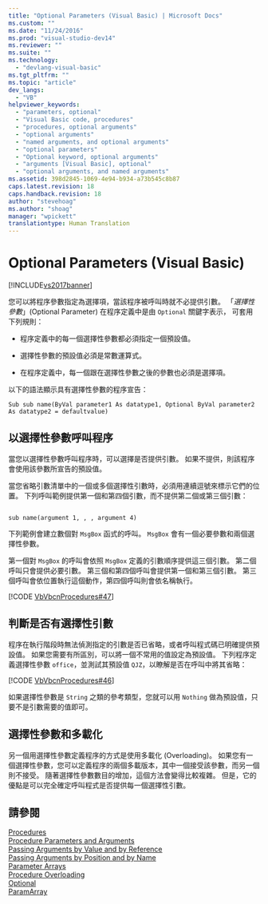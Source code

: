 ```yaml
---
title: "Optional Parameters (Visual Basic) | Microsoft Docs"
ms.custom: ""
ms.date: "11/24/2016"
ms.prod: "visual-studio-dev14"
ms.reviewer: ""
ms.suite: ""
ms.technology: 
  - "devlang-visual-basic"
ms.tgt_pltfrm: ""
ms.topic: "article"
dev_langs: 
  - "VB"
helpviewer_keywords: 
  - "parameters, optional"
  - "Visual Basic code, procedures"
  - "procedures, optional arguments"
  - "optional arguments"
  - "named arguments, and optional arguments"
  - "optional parameters"
  - "Optional keyword, optional arguments"
  - "arguments [Visual Basic], optional"
  - "optional arguments, and named arguments"
ms.assetid: 398d2845-1069-4e94-b934-a73b545c8b87
caps.latest.revision: 18
caps.handback.revision: 18
author: "stevehoag"
ms.author: "shoag"
manager: "wpickett"
translationtype: Human Translation
---
```

# Optional Parameters (Visual Basic)
[!INCLUDE[vs2017banner](../../../../csharp/includes/vs2017banner.md)]

您可以將程序參數指定為選擇項，當該程序被呼叫時就不必提供引數。  「*選擇性參數*」\(Optional Parameter\) 在程序定義中是由 `Optional` 關鍵字表示，  可套用下列規則：  
  
-   程序定義中的每一個選擇性參數都必須指定一個預設值。  
  
-   選擇性參數的預設值必須是常數運算式。  
  
-   在程序定義中，每一個跟在選擇性參數之後的參數也必須是選擇項。  
  
 以下的語法顯示具有選擇性參數的程序宣告：  
  
```  
Sub sub name(ByVal parameter1 As datatype1, Optional ByVal parameter2 As datatype2 = defaultvalue)  
```  
  
## 以選擇性參數呼叫程序  
 當您以選擇性參數呼叫程序時，可以選擇是否提供引數。  如果不提供，則該程序會使用該參數所宣告的預設值。  
  
 當您省略引數清單中的一個或多個選擇性引數時，必須用連續逗號來標示它們的位置。  下列呼叫範例提供第一個和第四個引數，而不提供第二個或第三個引數：  
  
```  
  
sub name(argument 1, , , argument 4)  
```  
  
 下列範例會建立數個對 `MsgBox` 函式的呼叫。  `MsgBox` 會有一個必要參數和兩個選擇性參數。  
  
 第一個對 `MsgBox` 的呼叫會依照 `MsgBox` 定義的引數順序提供這三個引數。  第二個呼叫只會提供必要引數。  第三個和第四個呼叫會提供第一個和第三個引數。  第三個呼叫會依位置執行這個動作，第四個呼叫則會依名稱執行。  
  
 [!CODE [VbVbcnProcedures#47](../CodeSnippet/VS_Snippets_VBCSharp/VbVbcnProcedures#47)]  
  
## 判斷是否有選擇性引數  
 程序在執行階段時無法偵測指定的引數是否已省略，或者呼叫程式碼已明確提供預設值。  如果您需要有所區別，可以將一個不常用的值設定為預設值。  下列程序定義選擇性參數  `office`，並測試其預設值  `QJZ`，以瞭解是否在呼叫中將其省略：  
  
 [!CODE [VbVbcnProcedures#46](../CodeSnippet/VS_Snippets_VBCSharp/VbVbcnProcedures#46)]  
  
 如果選擇性參數是 `String` 之類的參考類型，您就可以用 `Nothing` 做為預設值，只要不是引數需要的值即可。  
  
## 選擇性參數和多載化  
 另一個用選擇性參數定義程序的方式是使用多載化 \(Overloading\)。  如果您有一個選擇性參數，您可以定義程序的兩個多載版本，其中一個接受該參數，而另一個則不接受。  隨著選擇性參數數目的增加，這個方法會變得比較複雜。  但是，它的優點是可以完全確定呼叫程式是否提供每一個選擇性引數。  
  
## 請參閱  
 [Procedures](../../../../visual-basic/programming-guide/language-features/procedures/index.md)   
 [Procedure Parameters and Arguments](../../../../visual-basic/programming-guide/language-features/procedures/procedure-parameters-and-arguments.md)   
 [Passing Arguments by Value and by Reference](../../../../visual-basic/programming-guide/language-features/procedures/passing-arguments-by-value-and-by-reference.md)   
 [Passing Arguments by Position and by Name](../../../../visual-basic/programming-guide/language-features/procedures/passing-arguments-by-position-and-by-name.md)   
 [Parameter Arrays](../../../../visual-basic/programming-guide/language-features/procedures/parameter-arrays.md)   
 [Procedure Overloading](../../../../visual-basic/programming-guide/language-features/procedures/procedure-overloading.md)   
 [Optional](../../../../visual-basic/language-reference/modifiers/optional.md)   
 [ParamArray](../../../../visual-basic/language-reference/modifiers/paramarray.md)
